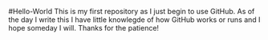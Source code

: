 #Hello-World
This is my first repository as I just begin to use GitHub. As of the day I write this I have little knowlegde of how GitHub works or runs and I hope someday I will. Thanks for the patience!

